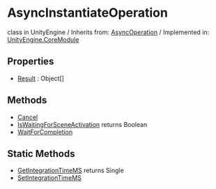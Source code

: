 # AsyncInstantiateOperation
class in UnityEngine
 / Inherits from: <a href="https://docs.unity3d.com/6000.2/Documentation/ScriptReference/AsyncOperation.html">AsyncOperation</a> / Implemented in: <a href="https://docs.unity3d.com/6000.2/Documentation/ScriptReference/UnityEngine.CoreModule.html">UnityEngine.CoreModule</a>

## Properties
- <a href="https://docs.unity3d.com/6000.2/Documentation/ScriptReference/AsyncInstantiateOperation-Result.html">Result</a> : Object[]

## Methods
- <a href="https://docs.unity3d.com/6000.2/Documentation/ScriptReference/AsyncInstantiateOperation.Cancel.html">Cancel</a>
- <a href="https://docs.unity3d.com/6000.2/Documentation/ScriptReference/AsyncInstantiateOperation.IsWaitingForSceneActivation.html">IsWaitingForSceneActivation</a> returns Boolean
- <a href="https://docs.unity3d.com/6000.2/Documentation/ScriptReference/AsyncInstantiateOperation.WaitForCompletion.html">WaitForCompletion</a>

## Static Methods
- <a href="https://docs.unity3d.com/6000.2/Documentation/ScriptReference/AsyncInstantiateOperation.GetIntegrationTimeMS.html">GetIntegrationTimeMS</a> returns Single
- <a href="https://docs.unity3d.com/6000.2/Documentation/ScriptReference/AsyncInstantiateOperation.SetIntegrationTimeMS.html">SetIntegrationTimeMS</a>
